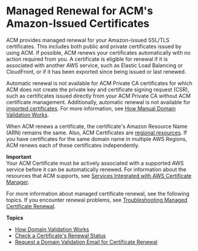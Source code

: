 # Managed Renewal for ACM's Amazon\-Issued Certificates<a name="managed-renewal"></a>

ACM provides managed renewal for your Amazon\-issued SSL/TLS certificates\. This includes both public and private certificates issued by using ACM\. If possible, ACM renews your certificates automatically with no action required from you\. A certificate is eligible for renewal if it is associated with another AWS service, such as Elastic Load Balancing or CloudFront, or if it has been exported since being issued or last renewed\.

Automatic renewal is not available for ACM Private CA certificates for which ACM does not create the private key and certificate signing request \(CSR\), such as certificates issued directly from your ACM Private CA without ACM certificate management\. Additionally, automatic renewal is not available for [imported certificates](import-certificate.md)\. For more information, see [How Manual Domain Validation Works](http://docs.aws.amazon.com/acm/latest/userguide/how-domain-validation-works.html#how-manual-domain-validation-works)\.

When ACM renews a certificate, the certificate's Amazon Resource Name \(ARN\) remains the same\. Also, ACM Certificates are [regional resources](acm-regions.md)\. If you have certificates for the same domain name in multiple AWS Regions, ACM renews each of these certificates independently\.

**Important**  
Your ACM Certificate must be actively associated with a supported AWS service before it can be automatically renewed\. For information about the resources that ACM supports, see [Services Integrated with AWS Certificate Manager](acm-services.md)\. 

For more information about managed certificate renewal, see the following topics\. If you encounter renewal problems, see [Troubleshooting Managed Certificate Renewal](troubleshooting-renewal.md)\.

**Topics**
+ [How Domain Validation Works](how-domain-validation-works.md)
+ [Check a Certificate's Renewal Status](check-certificate-renewal-status.md)
+ [Request a Domain Validation Email for Certificate Renewal](request-domain-validation-email-for-renewal.md)